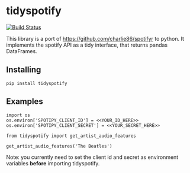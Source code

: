 tidyspotify
===========

[![Build Status](https://travis-ci.org/machow/tidyspotify.svg?branch=master)](https://travis-ci.org/machow/tidyspotify)

This library is a port of https://github.com/charlie86/spotifyr to python.
It implements the spotify API as a tidy interface, that returns pandas DataFrames.

Installing
----------

```
pip install tidyspotify
```

Examples
-------

```
import os
os.environ['SPOTIPY_CLIENT_ID'] = <<YOUR_ID_HERE>>
os.environ['SPOTIPY_CLIENT_SECRET'] = <<YOUR_SECRET_HERE>>

from tidyspotify import get_artist_audio_features

get_artist_audio_features('The Beatles')
```

Note: you currently need to set the client id and secret as environment variables **before** importing tidyspotify.
